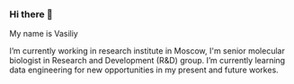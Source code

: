 ### Hi there 👋

My name is Vasiliy

 I’m currently working in research institute in Moscow, I'm senior molecular biologist in Research and Development (R&D) group.
 I’m currently learning data engineering for new opportunities in my present and future workes.

<!--
**b5401/b5401** is a ✨ _special_ ✨ repository because its `README.md` (this file) appears on your GitHub profile.

Here are some ideas to get you started:

- 🔭 I’m currently working on ...
- 🌱 I’m currently learning ...
- 👯 I’m looking to collaborate on ...
- 🤔 I’m looking for help with ...
- 💬 Ask me about ...
- 📫 How to reach me: ...
- 😄 Pronouns: ...
- ⚡ Fun fact: ...
-->
